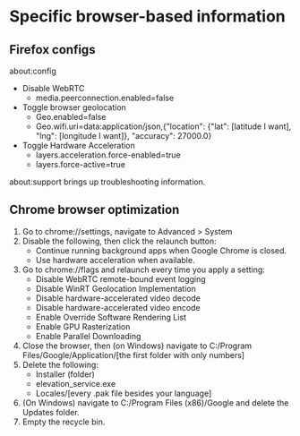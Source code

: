 
# Specific browser-based information

## Firefox configs

about:config

- Disable WebRTC
  - media.peerconnection.enabled=false
- Toggle browser geolocation
  - Geo.enabled=false
  - Geo.wifi.uri=data:application/json,{"location": {"lat": [latitude I want], "lng": [longitude I want]}, "accuracy": 27000.0}
- Toggle Hardware Acceleration
  - layers.acceleration.force-enabled=true
  - layers.force-active=true

about:support brings up troubleshooting information.

## Chrome browser optimization

1. Go to chrome://settings, navigate to Advanced > System
2. Disable the following, then click the relaunch button:
   - Continue running background apps when Google Chrome is closed.
   - Use hardware acceleration when available.
3. Go to chrome://flags and relaunch every time you apply a setting:
   - Disable WebRTC remote-bound event logging
   - Disable WinRT Geolocation Implementation
   - Disable hardware-accelerated video decode
   - Disable hardware-accelerated video encode
   - Enable Override Software Rendering List
   - Enable GPU Rasterization
   - Enable Parallel Downloading
4. Close the browser, then (on Windows) navigate to C:/Program Files/Google/Application/[the first folder with only numbers]
5. Delete the following:
   - Installer (folder)
   - elevation_service.exe
   - Locales/[every .pak file besides your language]
6. (On Windows) navigate to C:/Program Files (x86)/Google and delete the Updates folder.
7. Empty the recycle bin.
